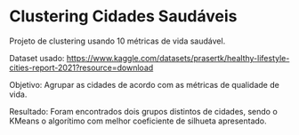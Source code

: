 # Clustering Cidades Saudáveis

Projeto de clustering usando 10 métricas de vida saudável.

Dataset usado: https://www.kaggle.com/datasets/prasertk/healthy-lifestyle-cities-report-2021?resource=download

Objetivo: Agrupar as cidades de acordo com as métricas de qualidade de vida.

Resultado: Foram encontrados dois grupos distintos de cidades, sendo o KMeans o algorítimo com melhor coeficiente de silhueta apresentado.
